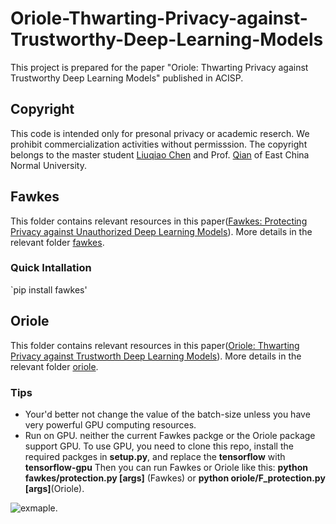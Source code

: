# Oriole-Thwarting-Privacy-against-Trustworthy-Deep-Learning-Models
This project is prepared for the paper "Oriole: Thwarting Privacy against Trustworthy Deep Learning Models" published in ACISP.

## Copyright
This code is intended only for presonal privacy or academic reserch. We prohibit commercialization activities without permisssion. The copyright belongs to the master student [Liuqiao Chen](https://dblp.org/pid/286/1713) and Prof. [Qian](https://dblp.org/pid/61/6767) of East China Normal University.

## Fawkes
This folder contains relevant resources in this paper([Fawkes: Protecting Privacy against Unauthorized Deep Learning Models](https://www.usenix.org/conference/usenixsecurity20/presentation/shan)). More details in the relevant folder [fawkes](https://github.com/biergaiqiao/Oriole-Thwarting-Privacy-against-Trustworthy-Deep-Learning-Models/tree/main/fawkes).

### Quick Intallation
`pip install fawkes'


## Oriole
This folder contains relevant resources in this paper([Oriole: Thwarting Privacy against Trustworth Deep Learning Models](https://arxiv.org/abs/2102.11502)). More details in the relevant folder [oriole](https://github.com/biergaiqiao/Oriole-Thwarting-Privacy-against-Trustworthy-Deep-Learning-Models/tree/main/oriole).

### Tips
- Your'd better not change the value of the batch-size unless you have very powerful GPU computing resources.
- Run on GPU. neither the current Fawkes packge or the Oriole package support GPU. To use GPU, you need to clone this repo, install the required packges in **setup.py**, and replace the **tensorflow** with **tensorflow-gpu** Then you can run Fawkes or Oriole like this:
 **python fawkes/protection.py [args]** (Fawkes) 
 or **python oriole/F_protection.py [args]**(Oriole).
 
 ![exmaple](https://github.com/biergaiqiao/Oriole-Thwarting-Privacy-against-Trustworthy-Deep-Learning-Models/tree/main/material/example.png).
